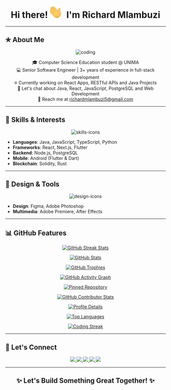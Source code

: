 <h1 align="center">Hi there! <img width="45" src="waving_hand.gif" alt="hand" /> I'm Richard Mlambuzi</h1>

---

## ✯ About Me

<p align="center"><img  alt="coding" width="400" src="https://static.wixstatic.com/media/b313a9_89ebec0c5f384c65a9551f0c1ec18ca9~mv2.gif">  </p>

<p align="center">
  🎓 Computer Science Education student @ UNIMA<br>
  💻 Senior Software Engineer | 3+ years of experience in full-stack development <br>
  🔯 Currently working on React Apps, RESTful APIs and Java Projects <br>
  💬 Let's chat about Java, React, JavaScript, PostgreSQL and Web Development <br>
  📧 Reach me at <a href="mailto:richardmlambuzi5@gmail.com">richardmlambuzi5@gmail.com</a>
</p>

---

## 🚀 Skills & Interests

<p align="center">
  <img src="https://skillicons.dev/icons?i=java,js,ts,react,nextjs,flutter,python,postgresql,solidity,rust,nodejs" alt="skills-icons" />
</p>

- **Languages**: Java, JavaScript, TypeScript, Python  
- **Frameworks**: React, Next.js, Flutter  
- **Backend**: Node.js, PostgreSQL  
- **Mobile**: Android (Flutter & Dart)  
- **Blockchain**: Solidity, Rust

---

## 🌈 Design & Tools

<p align="center">
  <img src="https://skillicons.dev/icons?i=figma,photoshop" alt="design-icons" />
</p>

- **Design**: Figma, Adobe Photoshop  
- **Multimedia**: Adobe Premiere, After Effects

---

## 📊 GitHub Features

<p align="center">
  <a href="https://github-readme-streak-stats.herokuapp.com?user=RichardMulambuzi&theme=tokyonight_duo">
    <img src="https://github-readme-streak-stats.herokuapp.com?user=RichardMulambuzi&theme=tokyonight_duo" alt="GitHub Streak Stats" />
  </a>
</p>

<p align="center">
  <a href="https://github-readme-stats.vercel.app/api?username=RichardMulambuzi&count_private=true&show_icons=true&theme=nightowl&include_all_commits=true&langs_count=10">
    <img src="https://github-readme-stats.vercel.app/api?username=RichardMulambuzi&count_private=true&show_icons=true&theme=nightowl&include_all_commits=true&langs_count=10" alt="GitHub Stats" />
  </a>
</p>

<p align="center">
  <a href="https://github-profile-trophy.vercel.app/?username=RichardMulambuzi&theme=gruvbox">
    <img src="https://github-profile-trophy.vercel.app/?username=RichardMulambuzi&theme=gruvbox" alt="GitHub Trophies" />
  </a>
</p>

<p align="center">
  <a href="https://github.com/RichardMulambuzi">
    <img src="https://activity-graph.herokuapp.com/graph?username=RichardMulambuzi&theme=react-dark&hide_border=true" alt="GitHub Activity Graph" />
  </a>
</p>

<p align="center">
  <a href="https://github.com/RichardMulambuzi/awesome-projects">
    <img src="https://github-readme-stats.vercel.app/api/pin/?username=RichardMulambuzi&repo=RichardMulambuzi&theme=nightowl" alt="Pinned Repository" />
  </a>
</p>

<p align="center">
  <a href="https://github.com/RichardMulambuzi">
    <img src="https://github-contributor-stats.vercel.app/api?username=RichardMulambuzi&theme=dark" alt="GitHub Contributor Stats" />
  </a>
</p>

<p align="center">
  <a href="https://github-profile-summary-cards.vercel.app/api/cards/profile-details?username=RichardMulambuzi&theme=github_dark">
    <img src="https://github-profile-summary-cards.vercel.app/api/cards/profile-details?username=RichardMulambuzi&theme=github_dark" alt="Profile Details" />
  </a>
</p>

<p align="center">
  <a href="https://github-readme-stats.vercel.app/api/top-langs/?username=RichardMulambuzi&layout=compact&theme=nightowl">
    <img src="https://github-readme-stats.vercel.app/api/top-langs/?username=RichardMulambuzi&layout=compact&theme=nightowl" alt="Top Languages" />
  </a>
</p>

<p align="center">
  <a href="https://git.io/streak-stats">
    <img src="https://streak-stats.demolab.com?user=RichardMulambuzi&theme=nightowl" alt="Coding Streak" />
  </a>
</p>

---

## 🤝 Let's Connect

<p align="center">
  <a href="https://wa.me/265991673436" target="_blank">
    <img src="https://img.shields.io/badge/-WhatsApp-14a800?style=for-the-badge&logo=whatsapp&logoColor=white" />
  </a>
  <a href="https://twitter.com/ahmnouira" target="_blank">
    <img src="https://img.shields.io/badge/-Twitter-1DA1F2?style=for-the-badge&logo=twitter&logoColor=white"/>
  </a>
  <a href="https://www.linkedin.com/in/richard-mlambuzi-501bb4229" target="_blank">
    <img src="https://img.shields.io/badge/-LinkedIn-0A66C2?style=for-the-badge&logo=linkedin&logoColor=white"/>
  </a>
  <a href="https://www.instagram.com/thats.richie_/profilecard" target="_blank">
    <img src="https://img.shields.io/badge/-Instagram-E4405F?style=for-the-badge&logo=instagram&logoColor=white"/>
  </a>
  <a href="https://www.facebook.com/richardmlambuzi" target="_blank">
    <img src="https://img.shields.io/badge/-Facebook-1877F2?style=for-the-badge&logo=facebook&logoColor=white"/>
  </a>
</p>

---

<h2 align="center">✨ Let's Build Something Great Together! ✨</h2>
